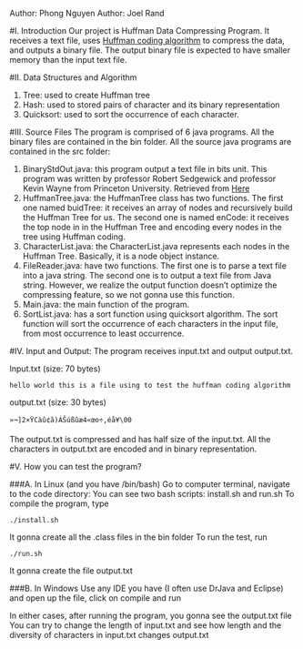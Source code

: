Author: Phong Nguyen
Author: Joel Rand


#I. Introduction
Our project is Huffman Data Compressing Program. It receives a text file, uses [Huffman coding algorithm](https://www.youtube.com/watch?v=ZdooBTdW5bM) to compress the data, and outputs a binary file. The output binary file is expected to have smaller memory than the input text file.


#II. Data Structures and Algorithm
1.	Tree: used to create Huffman tree
2. 	Hash: used to stored pairs of character and its binary representation
3.	Quicksort: used to sort the occurrence of each character.


#III. Source Files
The program is comprised of 6 java programs. All the binary files are contained in the bin folder. All the source java programs are contained in the src folder:
1. BinaryStdOut.java: this program output a text file in bits unit. This program was written by professor Robert Sedgewick and professor Kevin Wayne from Princeton University. Retrieved from [Here](http://algs4.cs.princeton.edu/55compression/BinaryStdOut.java.html)
2. HuffmanTree.java: the HuffmanTree class has two functions. The first one named buidTree: it receives an array of nodes and recursively build the Huffman Tree for us. The second one is named enCode: it receives the top node in in the Huffman Tree and encoding every nodes in the tree using Huffman coding.
3. CharacterList.java: the CharacterList.java represents each nodes in the Huffman Tree. Basically, it is a node object instance.
4. FileReader.java: have two functions. The first one is to parse a text file into a java string. The second one is to output a text file from Java string. However, we realize the output function doesn’t optimize the compressing feature, so we not gonna use this function.
5. Main.java: the main function of the program. 
6. SortList.java: has a sort function using quicksort algorithm. The sort function will sort the occurrence of each characters in the input file, from most occurrence to least occurrence.


#IV.  Input and Output:
The program receives input.txt and output output.txt. 


Input.txt (size: 70 bytes)
```
hello world this is a file using to test the huffman coding algorithm
```

output.txt (size: 30 bytes)
```
»¬]2×ŸCàû¢ã)ÁŠúßûæ4«œo÷,éå¥\00
```

The output.txt is compressed and has half size of the input.txt. All the characters in output.txt are encoded and in binary representation.


#V. How you can test the program?

###A. In Linux (and you have /bin/bash)
Go to computer terminal, navigate to the code directory:
You can see two bash scripts: install.sh and run.sh
To compile the program, type

```
./install.sh
```

It gonna create all the .class files in the bin folder
To run the test, run

```
./run.sh
```

It gonna create the file output.txt


###B. In Windows 
Use any IDE you have (I often use DrJava and Eclipse) and open up the file, click on compile and run

In either cases, after running the program, you gonna see the output.txt file 
You can try to change the length of input.txt and see how length and the diversity of characters in input.txt changes output.txt

